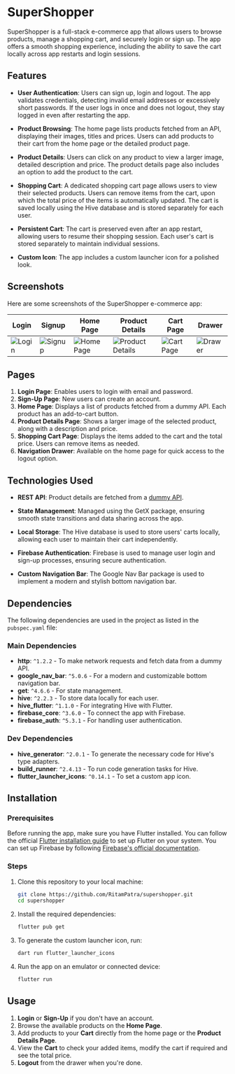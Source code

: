 # SuperShopper

SuperShopper is a full-stack e-commerce app that allows users to browse products, manage a shopping cart, and securely login or sign up. The app offers a smooth shopping experience, including the ability to save the cart locally across app restarts and login sessions.

## Features

- **User Authentication**: Users can sign up, login and logout. The app validates credentials, detecting invalid email addresses or excessively short passwords. If the user logs in once and does not logout, they stay logged in even after restarting the app.
  
- **Product Browsing**: The home page lists products fetched from an API, displaying their images, titles and prices. Users can add products to their cart from the home page or the detailed product page.
  
- **Product Details**: Users can click on any product to view a larger image, detailed description and price. The product details page also includes an option to add the product to the cart.

- **Shopping Cart**: A dedicated shopping cart page allows users to view their selected products. Users can remove items from the cart, upon which the total price of the items is automatically updated. The cart is saved locally using the Hive database and is stored separately for each user.

- **Persistent Cart**: The cart is preserved even after an app restart, allowing users to resume their shopping session. Each user's cart is stored separately to maintain individual sessions.

- **Custom Icon**: The app includes a custom launcher icon for a polished look.

## Screenshots

Here are some screenshots of the SuperShopper e-commerce app:

| Login| Signup| Home Page| Product Details| Cart Page| Drawer|
|---|---|---|---|---|---|
| ![Login](https://github.com/user-attachments/assets/74d9eb4f-5fe6-4e92-8cfa-b9ae8a31aefb) | ![Signup](https://github.com/user-attachments/assets/ce6896d9-de91-48f9-8159-c38faa51a9d9) | ![Home Page](https://github.com/user-attachments/assets/22472b77-0470-440f-a69e-6289e6919d2c) | ![Product Details](https://github.com/user-attachments/assets/8b037667-4fbc-4ed3-bf84-467004087fae)| ![Cart Page](https://github.com/user-attachments/assets/75fda702-532b-4b40-8ce3-bd7bc333529a)| ![Drawer](https://github.com/user-attachments/assets/14e49e37-4a38-4fa7-a851-53bfc1fa82b0)|

## Pages

1. **Login Page**: Enables users to login with email and password.
2. **Sign-Up Page**: New users can create an account.
3. **Home Page**: Displays a list of products fetched from a dummy API. Each product has an add-to-cart button.
4. **Product Details Page**: Shows a larger image of the selected product, along with a description and price.
5. **Shopping Cart Page**: Displays the items added to the cart and the total price. Users can remove items as needed.
6. **Navigation Drawer**: Available on the home page for quick access to the logout option.

## Technologies Used

- **REST API**: Product details are fetched from a [dummy API](https://fakestoreapi.com/).
  
- **State Management**: Managed using the GetX package, ensuring smooth state transitions and data sharing across the app.

- **Local Storage**: The Hive database is used to store users' carts locally, allowing each user to maintain their cart independently.

- **Firebase Authentication**: Firebase is used to manage user login and sign-up processes, ensuring secure authentication.

- **Custom Navigation Bar**: The Google Nav Bar package is used to implement a modern and stylish bottom navigation bar.

## Dependencies

The following dependencies are used in the project as listed in the `pubspec.yaml` file:

### Main Dependencies
- **http**: `^1.2.2` - To make network requests and fetch data from a dummy API.
- **google_nav_bar**: `^5.0.6` - For a modern and customizable bottom navigation bar.
- **get**: `^4.6.6` - For state management.
- **hive**: `^2.2.3` - To store data locally for each user.
- **hive_flutter**: `^1.1.0` - For integrating Hive with Flutter.
- **firebase_core**: `^3.6.0` - To connect the app with Firebase.
- **firebase_auth**: `^5.3.1` - For handling user authentication.

### Dev Dependencies
- **hive_generator**: `^2.0.1` - To generate the necessary code for Hive's type adapters.
- **build_runner**: `^2.4.13` - To run code generation tasks for Hive.
- **flutter_launcher_icons**: `^0.14.1` - To set a custom app icon.

## Installation

### Prerequisites

Before running the app, make sure you have Flutter installed. You can follow the official [Flutter installation guide](https://flutter.dev/docs/get-started/install) to set up Flutter on your system. You can set up Firebase by following [Firebase's official documentation](https://firebase.google.com/docs/flutter/setup).

### Steps

1. Clone this repository to your local machine:

   ```bash
   git clone https://github.com/RitamPatra/supershopper.git
   cd supershopper
   ```

2. Install the required dependencies:

   ```bash
   flutter pub get
   ```

3. To generate the custom launcher icon, run:


   ```bash
   dart run flutter_launcher_icons
   ```

4. Run the app on an emulator or connected device:

   ```bash
   flutter run
   ```

## Usage

1. **Login** or **Sign-Up** if you don't have an account.
2. Browse the available products on the **Home Page**.
3. Add products to your **Cart** directly from the home page or the **Product Details Page**.
4. View the **Cart** to check your added items, modify the cart if required and see the total price.
5. **Logout** from the drawer when you're done.